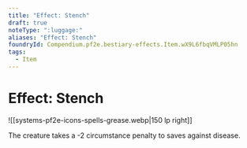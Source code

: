 ```yaml
---
title: "Effect: Stench"
draft: true
noteType: ":luggage:"
aliases: "Effect: Stench"
foundryId: Compendium.pf2e.bestiary-effects.Item.wX9L6fbqVMLP05hn
tags:
  - Item
---
```


# Effect: Stench
![[systems-pf2e-icons-spells-grease.webp|150 lp right]]

The creature takes a -2 circumstance penalty to saves against disease.
